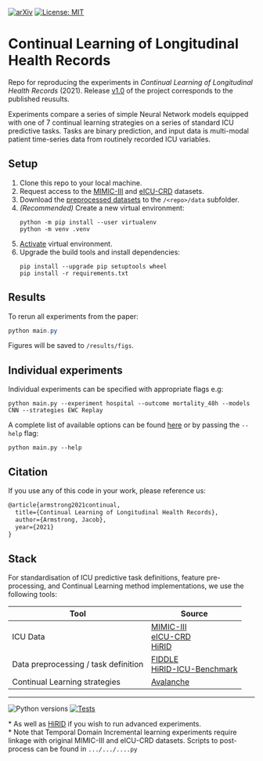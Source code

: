 [![arXiv](https://img.shields.io/badge/arXiv-XXXX.XXXXX-b31b1b.svg)](https://arxiv.org/abs/XXXX.XXXXX) [![License: MIT](https://img.shields.io/badge/license-MIT-green.svg)](https://opensource.org/licenses/MIT) 

<!-- [![License](https://img.shields.io/github/license/iacobo/continual.svg)](https://opensource.org/licenses/MIT) -->


# Continual Learning of Longitudinal Health Records

Repo for reproducing the experiments in *Continual Learning of Longitudinal Health Records* (2021). Release [v1.0](releases/v1.0) of the project corresponds to the published reusults.

Experiments compare a series of simple Neural Network models equipped with one of 7 continual learning strategies on a series of standard ICU predictive tasks. Tasks are binary prediction, and input data is multi-modal patient time-series data from routinely recorded ICU variables.

## Setup

1. Clone this repo to your local machine.
2. Request access to the [MIMIC-III](https://www.physionet.org/content/mimiciii/1.4/) and [eICU-CRD](https://www.physionet.org/content/eicu-crd/2.0/) datasets.
3. Download the [preprocessed datasets](https://physionet.org/files/mimic-eicu-fiddle-feature/1.0.0/0) to the `/<repo>/data` subfolder.
4. *(Recommended)* Create a new virtual environment:
   ```
   python -m pip install --user virtualenv
   python -m venv .venv
   ```
5. [Activate](https://docs.python.org/3/library/venv.html) virtual environment.
6. Upgrade the build tools and install dependencies:
   ```
   pip install --upgrade pip setuptools wheel
   pip install -r requirements.txt
   ```

## Results

To rerun all experiments from the paper:
```powershell
python main.py
```
Figures will be saved to `/results/figs`.

## Individual experiments

Individual experiments can be specified with appropriate flags e.g:

```shell
python main.py --experiment hospital --outcome mortality_48h --models CNN --strategies EWC Replay
```

A complete list of available options can be found [here](/config/README.md) or by passing the `--help` flag:

```shell
python main.py --help
```

## Citation

If you use any of this code in your work, please reference us:

```latex
@article{armstrong2021continual,
  title={Continual Learning of Longitudinal Health Records},
  author={Armstrong, Jacob},
  year={2021}
}
```

## Stack

For standardisation of ICU predictive task definitions, feature pre-processing, and Continual Learning method implementations, we use the following tools:

| Tool                        | Source               |
|-----------------------------|----------------------|
|ICU Data                     | [MIMIC-III](https://www.physionet.org/content/mimiciii/1.4/)<br> [eICU-CRD](https://www.physionet.org/content/eicu-crd/2.0/)<br> [HiRID](https://physionet.org/content/hirid/1.1.1/) |
| Data preprocessing / task definition | [FIDDLE](https://www.physionet.org/content/mimic-eicu-fiddle-feature/1.0.0/)<br> [HiRID-ICU-Benchmark](https://openreview.net/forum?id=SnC9rUeqiqd) |
|Continual Learning strategies| [Avalanche](https://avalanche.continualai.org/)

---

![Python versions](https://img.shields.io/badge/python-3.7+-1177AA.svg?logo=python) [![Tests](https://github.com/iacobo/continual/workflows/Tests/badge.svg)](https://github.com/iacobo/continual/actions)

\* As well as [HiRID](https://physionet.org/content/hirid/1.1.1/) if you wish to run advanced experiments.  
\* Note that Temporal Domain Incremental learning experiments require linkage with original MIMIC-III and eICU-CRD datasets. Scripts to post-process can be found in `.../.../....py`
